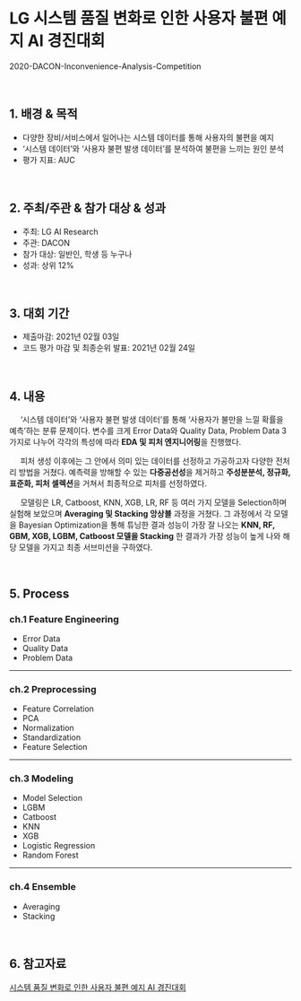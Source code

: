 # LG 시스템 품질 변화로 인한 사용자 불편 예지 AI 경진대회
2020-DACON-Inconvenience-Analysis-Competition

<br/>

## 1. 배경 & 목적

- 다양한 장비/서비스에서 일어나는 시스템 데이터를 통해 사용자의 불편을 예지
- ‘시스템 데이터’와 ‘사용자 불편 발생 데이터’를 분석하여 불편을 느끼는 원인 분석
- 평가 지표: AUC

<br/>

## 2. 주최/주관 & 참가 대상 & 성과

- 주최: LG AI Research
- 주관: DACON
- 참가 대상: 일반인, 학생 등 누구나
- 성과: 상위 12%

<br/>

## 3. 대회 기간

- 제출마감: 2021년 02월 03일
- 코드 평가 마감 및 최종순위 발표: 2021년 02월 24일

<br/>

## 4. 내용

&nbsp;&nbsp;&nbsp;&nbsp; ‘시스템 데이터’와 ‘사용자 불편 발생 데이터’를 통해 ‘사용자가 불만을 느낄 확률을 예측’하는 분류 문제이다. 변수를 크게 Error Data와 Quality Data, Problem Data 3가지로 나누어 각각의 특성에 따라 **EDA 및 피처 엔지니어링**을 진행했다. 

&nbsp;&nbsp;&nbsp;&nbsp; 피처 생성 이후에는 그 안에서 의미 있는 데이터를 선정하고 가공하고자 다양한 전처리 방법을 거쳤다. 예측력을 방해할 수 있는 **다중공선성**을 제거하고 **주성분분석, 정규화, 표준화, 피처 셀렉션**을 거쳐서 최종적으로 피처를 선정하였다.

&nbsp;&nbsp;&nbsp;&nbsp; 모델링은 LR, Catboost, KNN, XGB, LR, RF 등 여러 가지 모델을 Selection하며 실험해 보았으며 **Averaging 및 Stacking 앙상블** 과정을 거쳤다. 그 과정에서 각 모델을 Bayesian Optimization을 통해 튜닝한 결과 성능이 가장 잘 나오는 **KNN, RF, GBM, XGB, LGBM, Catboost 모델을 Stacking** 한 결과가 가장 성능이 높게 나와 해당 모델을 가지고 최종 서브미션을 구하였다.

<br/>

## 5. Process

### ch.1 Feature Engineering

- Error Data
- Quality Data
- Problem Data

---

### ch.2 Preprocessing

- Feature Correlation
- PCA
- Normalization
- Standardization
- Feature Selection

---

### ch.3 Modeling

- Model Selection
- LGBM
- Catboost
- KNN
- XGB
- Logistic Regression
- Random Forest

---

### ch.4 Ensemble

- Averaging
- Stacking

<br/>

## 6. 참고자료

[시스템 품질 변화로 인한 사용자 불편 예지 AI 경진대회 ](https://dacon.io/competitions/official/235687/overview/description)
